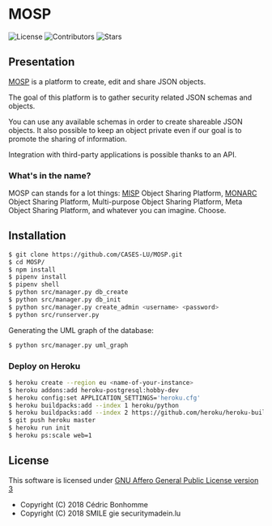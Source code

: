 # MOSP

![License](https://img.shields.io/github/license/CASES-LU/MOSP.svg?style=flat-square)
![Contributors](https://img.shields.io/github/contributors/CASES-LU/MOSP.svg?style=flat-square)
![Stars](https://img.shields.io/github/stars/CASES-LU/MOSP.svg?style=flat-square)


## Presentation

[MOSP](https://github.com/CASES-LU/MOSP) is a platform to create, edit
and share JSON objects.

The goal of this platform is to gather security related JSON schemas
and objects.

You can use any available schemas in order to create shareable JSON objects.
It also possible to keep an object private even if our goal is to promote
the sharing of information.

Integration with third-party applications is possible thanks to an API.



### What's in the name?

MOSP can stands for a lot things:
[MISP](https://github.com/MISP/MISP) Object Sharing Platform,
[MONARC](https://github.com/monarc-project/MonarcAppFO) Object Sharing Platform,
Multi-purpose Object Sharing Platform,
Meta Object Sharing Platform,
and whatever you can imagine. Choose.


## Installation


```bash
$ git clone https://github.com/CASES-LU/MOSP.git
$ cd MOSP/
$ npm install
$ pipenv install
$ pipenv shell
$ python src/manager.py db_create
$ python src/manager.py db_init
$ python src/manager.py create_admin <username> <password>
$ python src/runserver.py
```

Generating the UML graph of the database:

```bash
$ python src/manager.py uml_graph
```

### Deploy on Heroku

```bash
$ heroku create --region eu <name-of-your-instance>
$ heroku addons:add heroku-postgresql:hobby-dev
$ heroku config:set APPLICATION_SETTINGS='heroku.cfg'
$ heroku buildpacks:add --index 1 heroku/python
$ heroku buildpacks:add --index 2 https://github.com/heroku/heroku-buildpack-nodejs
$ git push heroku master
$ heroku run init
$ heroku ps:scale web=1
```

## License

This software is licensed under
[GNU Affero General Public License version 3](https://www.gnu.org/licenses/agpl-3.0.html)


* Copyright (C) 2018 Cédric Bonhomme
* Copyright (C) 2018 SMILE gie securitymadein.lu
